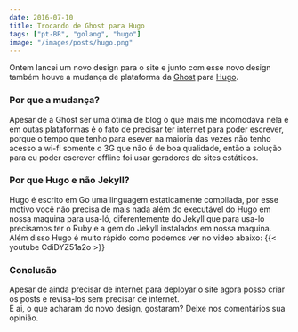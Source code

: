 ```yaml
---
date: 2016-07-10
title: Trocando de Ghost para Hugo
tags: ["pt-BR", "golang", "hugo"]
image: "/images/posts/hugo.png"
---
```


Ontem lancei um novo design para o site e junto com esse novo design também houve a mudança de plataforma da [Ghost](https://ghost.org/) para [Hugo](https://gohugo.io/).

### Por que a mudança?
Apesar de a Ghost ser uma ótima de blog o que mais me incomodava nela e em outas plataformas é o fato de precisar ter internet para poder escrever, porque o tempo que tenho para esever na maioria das vezes não tenho acesso a wi-fi somente o 3G que não é de boa qualidade, então a solução para eu poder escrever offline foi usar geradores de sites estáticos.

### Por que Hugo e não Jekyll?
Hugo é escrito em Go uma linguagem estaticamente compilada, por esse motivo você não precisa de mais nada além do executável do Hugo em nossa maquina para usa-ló, diferentemente do Jekyll que para usa-lo precisamos ter o Ruby e a gem do Jekyll instalados em nossa maquina.<br>
Além disso Hugo é muito rápido como podemos ver no video abaixo:
{{< youtube CdiDYZ51a2o >}}

### Conclusão
Apesar de ainda precisar de internet para deployar o site agora posso criar os posts e revisa-los sem precisar de internet.<br>
E ai, o que acharam do novo design, gostaram? Deixe nos comentários sua opinião.